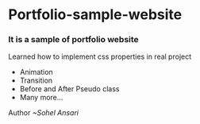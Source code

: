 # Portfolio-sample-website
<h3>It is a sample of portfolio website</h3>
<p>Learned how to implement css properties in real project</p>
<ul>
  <li>Animation</li>
  <li>Transition</li>
  <li>Before and After Pseudo class</li>
  <li>Many more...</li>
</ul>

<p>Author <i>~Sohel Ansari</i></p>
